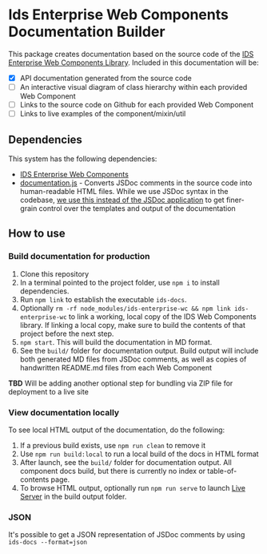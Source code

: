 # Ids Enterprise Web Components Documentation Builder

This package creates documentation based on the source code of the [IDS Enterprise Web Components Library](https://github.com/infor-design/enterprise-wc).  Included in this documentation will be:

- [x] API documentation generated from the source code
- [ ] An interactive visual diagram of class hierarchy within each provided Web Component
- [ ] Links to the source code on Github for each provided Web Component
- [ ] Links to live examples of the component/mixin/util

## Dependencies

This system has the following dependencies:

- [IDS Enterprise Web Components](https://github.com/infor-design/enterprise-wc)
- [documentation.js](https://github.com/documentationjs/documentation) - Converts JSDoc comments in the source code into human-readable HTML files. While we use JSDoc syntax in the codebase, [we use this instead of the JSDoc application](https://github.com/documentationjs/documentation/blob/master/docs/FAQ.md#why-use-documentation-instead-of-jsdoc) to get finer-grain control over the templates and output of the documentation

## How to use

### Build documentation for production

1. Clone this repository
1. In a terminal pointed to the project folder, use `npm i` to install dependencies.
1. Run `npm link` to establish the executable `ids-docs`.
1. Optionally `rm -rf node_modules/ids-enterprise-wc && npm link ids-enterprise-wc` to link a working, local copy of the IDS Web Components library.  If linking a local copy, make sure to build the contents of that project before the next step.
1. `npm start`. This will build the documentation in MD format.
1. See the `build/` folder for documentation output.  Build output will include both generated MD files from JSDoc comments, as well as copies of handwritten README.md files from each Web Component

**TBD** Will be adding another optional step for bundling via ZIP file for deployment to a live site

### View documentation locally

To see local HTML output of the documentation, do the following:

1. If a previous build exists, use `npm run clean` to remove it
1. Use `npm run build:local` to run a local build of the docs in HTML format
1. After launch, see the `build/` folder for documentation output.  All component docs build, but there is currently no index or table-of-contents page.
1. To browse HTML output, optionally run `npm run serve` to launch [Live Server](https://github.com/tapio/live-server) in the build output folder.

### JSON

It's possible to get a JSON representation of JSDoc comments by using `ids-docs --format=json`

